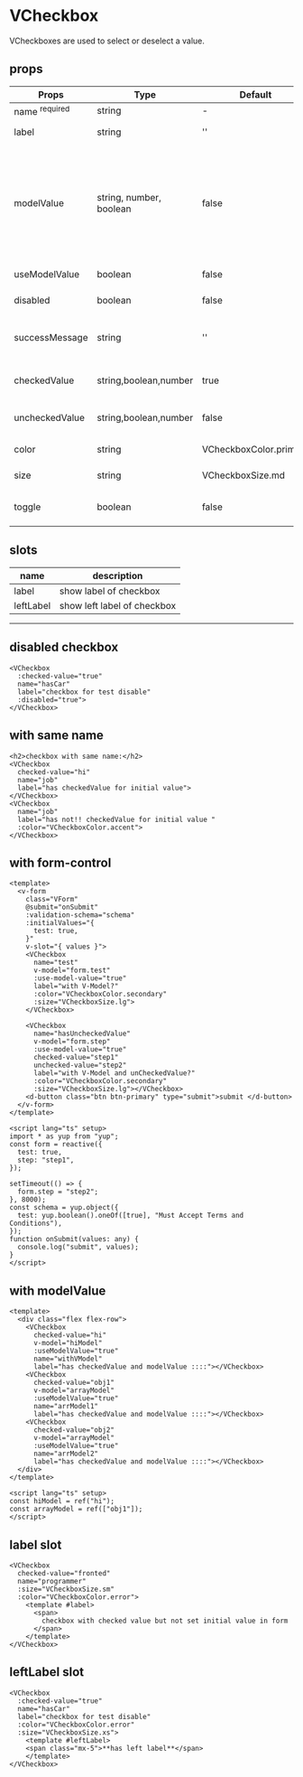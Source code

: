 # VCheckbox

VCheckboxes are used to select or deselect a value.

## props

| Props                                                                 | Type                    | Default                | Description                                                                                                                                  |
| --------------------------------------------------------------------- | ----------------------- | ---------------------- | -------------------------------------------------------------------------------------------------------------------------------------------- |
| name <sup :style="{color:'red', 'font-size': '10px' }">required</sup> | string                  | -                      | checkbox name                                                                                                                                |
| label                                                                 | string                  | ''                     | label of checkbox                                                                                                                            |
| modelValue                                                            | string, number, boolean | false                  | if you are using v-model do not set initialValue in the form and must tell VCheckbox you are using v-model by set useModelValue prop to true |
| useModelValue                                                         | boolean                 | false                  | if want use v-mode                                                                                                                           |
| disabled                                                              | boolean                 | false                  | for disable checkbox                                                                                                                         |
| successMessage                                                        | string                  | ''                     | for show success message under checkbox                                                                                                      |
| checkedValue                                                          | string,boolean,number   | true                   | value when checkbox is checked                                                                                                               |
| uncheckedValue                                                        | string,boolean,number   | false                  | value when checkbox is not checked                                                                                                           |
| color                                                                 | string                  | VCheckboxColor.primary | item of interface VCheckboxColor                                                                                                             |
| size                                                                  | string                  | VCheckboxSize.md       | item of interface VCheckSize                                                                                                                 |
| toggle                                                                | boolean                 | false                  | if set it true input will be render toggle classes                                                                                           |

## slots

| name      | description                 |
| --------- | --------------------------- |
| label     | show label of checkbox      |
| leftLabel | show left label of checkbox |

---

## disabled checkbox

```vue
<VCheckbox
  :checked-value="true"
  name="hasCar"
  label="checkbox for test disable"
  :disabled="true">
</VCheckbox>
```

## with same name

```vue
<h2>checkbox with same name:</h2>
<VCheckbox
  checked-value="hi"
  name="job"
  label="has checkedValue for initial value">
</VCheckbox>
<VCheckbox
  name="job"
  label="has not!! checkedValue for initial value "
  :color="VCheckboxColor.accent">
</VCheckbox>
```

## with form-control

```vue
<template>
  <v-form
    class="VForm"
    @submit="onSubmit"
    :validation-schema="schema"
    :initialValues="{
      test: true,
    }"
    v-slot="{ values }">
    <VCheckbox
      name="test"
      v-model="form.test"
      :use-model-value="true"
      label="with V-Model?"
      :color="VCheckboxColor.secondary"
      :size="VCheckboxSize.lg">
    </VCheckbox>

    <VCheckbox
      name="hasUncheckedValue"
      v-model="form.step"
      :use-model-value="true"
      checked-value="step1"
      unchecked-value="step2"
      label="with V-Model and unCheckedValue?"
      :color="VCheckboxColor.secondary"
      :size="VCheckboxSize.lg"></VCheckbox>
    <d-button class="btn btn-primary" type="submit">submit </d-button>
  </v-form>
</template>

<script lang="ts" setup>
import * as yup from "yup";
const form = reactive({
  test: true,
  step: "step1",
});

setTimeout(() => {
  form.step = "step2";
}, 8000);
const schema = yup.object({
  test: yup.boolean().oneOf([true], "Must Accept Terms and Conditions"),
});
function onSubmit(values: any) {
  console.log("submit", values);
}
</script>
```

## with modelValue

```vue
<template>
  <div class="flex flex-row">
    <VCheckbox
      checked-value="hi"
      v-model="hiModel"
      :useModelValue="true"
      name="withVModel"
      label="has checkedValue and modelValue ::::"></VCheckbox>
    <VCheckbox
      checked-value="obj1"
      v-model="arrayModel"
      :useModelValue="true"
      name="arrModel1"
      label="has checkedValue and modelValue ::::"></VCheckbox>
    <VCheckbox
      checked-value="obj2"
      v-model="arrayModel"
      :useModelValue="true"
      name="arrModel2"
      label="has checkedValue and modelValue ::::"></VCheckbox>
  </div>
</template>

<script lang="ts" setup>
const hiModel = ref("hi");
const arrayModel = ref(["obj1"]);
</script>
```

## label slot

```vue
<VCheckbox
  checked-value="fronted"
  name="programmer"
  :size="VCheckboxSize.sm"
  :color="VCheckboxColor.error">
    <template #label>
      <span>
        checkbox with checked value but not set initial value in form
      </span>
    </template>
</VCheckbox>
```

## leftLabel slot

```vue
<VCheckbox
  :checked-value="true"
  name="hasCar"
  label="checkbox for test disable"
  :color="VCheckboxColor.error"
  :size="VCheckboxSize.xs">
    <template #leftLabel>
    <span class="mx-5">**has left label**</span>
    </template>
</VCheckbox>
```
